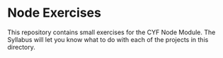 Node Exercises
==============

This repository contains small exercises for the CYF Node Module. The Syllabus will let you know what to do with each of the projects in this directory.
